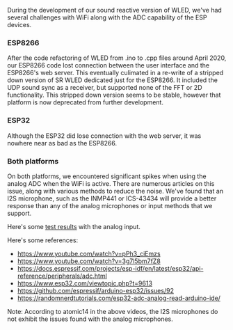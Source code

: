 During the development of our sound reactive version of WLED, we've had several challenges with WiFi along with the ADC capability of the ESP devices.


### ESP8266

After the code refactoring of WLED from .ino to .cpp files around April 2020, our ESP8266 code lost connection between the user interface and the ESP8266's web server. This eventually culimated in a re-write of a stripped down version of SR WLED dedicated just for the ESP8266. It included the UDP sound sync as a receiver, but supported none of the FFT or 2D functionality. This stripped down version seems to be stable, however that platform is now deprecated from further development.


### ESP32

Although the ESP32 did lose connection with the web server, it was nowhere near as bad as the ESP8266. 


### Both platforms

On both platforms, we encountered significant spikes when using the analog ADC when the WiFi is active. There are numerous articles on this issue, along with various methods to reduce the noise. We've found that an I2S microphone, such as the INMP441 or ICS-43434 will provide a better response than any of the analog microphones or input methods that we support.

Here's some [test results](https://github.com/atuline/WLED/blob/assets/docs/Noise%20and%20Spikes.pdf) with the analog input.

Here's some references:

* https://www.youtube.com/watch?v=pPh3_ciEmzs
* https://www.youtube.com/watch?v=3g7l5bm7fZ8
* https://docs.espressif.com/projects/esp-idf/en/latest/esp32/api-reference/peripherals/adc.html
* https://www.esp32.com/viewtopic.php?t=9613
* https://github.com/espressif/arduino-esp32/issues/92
* https://randomnerdtutorials.com/esp32-adc-analog-read-arduino-ide/

Note: According to atomic14 in the above videos, the I2S microphones do not exhibit the issues found with the analog microphones.
